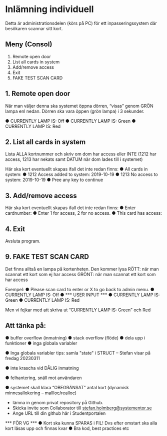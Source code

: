 # Inlämning individuell
Detta är administrationsdelen (körs på PC) för ett inpasseringssystem där besökaren scannar sitt kort.


## Meny (Consol)
1. Remote open door
2. List all cards in system
3. Add/remove access
4. Exit
9. FAKE TEST SCAN CARD

## 1. Remote open door
När man väljer denna ska systemet öppna dörren, “visas” genom GRÖN lampa enl nedan.
Dörren ska vara öppen (grön lampa) i 3 sekunder.

● CURRENTLY LAMP IS: Off
● CURRENTLY LAMP IS: Green
● CURRENTLY LAMP IS: Red

## 2. List all cards in system
Lista ALLA kortnummer och skriv om dom har access eller INTE
(1212 har access, 1213 har nekats samt DATUM när dom lades till i systemet)

Här ska kort eventuellt skapas ifall det inte redan finns:
● All cards in system:
● 1212 Access added to system: 2019-10-19
● 1213 No access to system: 2019-10-19
● Pree any key to continue

## 3. Add/remove access
Här ska kort eventuellt skapas ifall det inte redan finns:
● Enter cardnumber:
● Enter 1 for access, 2 for no access.
● This card has access: 

## 4. Exit
Avsluta program.

## 9. FAKE TEST SCAN CARD
Det finns alltså en lampa på kortenheten. Den kommer lysa
RÖTT: när man scannat ett kort som ej har access
GRÖNT: när man scannat ett kort som har access

Exempel:
● Please scan card to enter or X to go back to admin menu.
● CURRENTLY LAMP IS: Off
● *** USER INPUT ***
● CURRENTLY LAMP IS: Green
● CURRENTLY LAMP IS: Red

Men vi fejkar med att skriva ut “CURRENTLY LAMP IS: Green” och Red

## Att tänka på:
● buffer overflow (inmatning)
● stack overflow (flöde)
● dela upp i funktioner
● inga globala variabler 

● Inga globala variabler tips: samla "state" i STRUCT – Stefan visar på fredag 20230311

● inte krascha vid DÅLIG inmatning 

● felhantering, snäll mot användaren

● systemet skall klara “OBEGRÄNSAT” antal kort (dynamisk minnesallokering – mallloc/realloc)

- lämna in genom privat repository på Github.   
- Skicka invite som Collaborator till stefan.holmberg@systementor.se    
- Ange URL till din github här i Studentportalen

*** FÖR VG ***
● Kort ska kunna SPARAS i FIL! Dvs efter omstart ska alla kort läsas upp och finnas kvar
● Bra kod, best practices etc